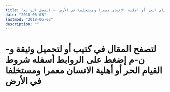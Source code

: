 ```yaml
---
title: "شروط القيام الحر أو أهلية الانسان معمرا ومستخلفا في الأرض  – الفصل الرابع"
date: "2018-06-03"
lastmod: "2018-06-03"
description: ""
---
```

# **لتصفح المقال في كتيب أو لتحميل وثيقة و-ن-م إضغط على الروابط أسفله** **شروط القيام الحر أو أهلية الانسان معمرا ومستخلفا في الأرض**

###
